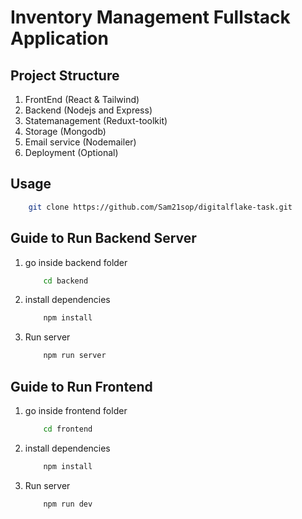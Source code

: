 # Inventory Management Fullstack Application

## Project Structure
1. FrontEnd (React & Tailwind)
2. Backend (Nodejs and Express)
3. Statemanagement (Reduxt-toolkit)
4. Storage (Mongodb)
5. Email service (Nodemailer)
6. Deployment (Optional)

## Usage
```bash
    git clone https://github.com/Sam21sop/digitalflake-task.git
```

## Guide to Run Backend Server 
1. go inside backend folder
    ```bash
        cd backend
    ```
2. install dependencies
    ```bash
        npm install
    ```
3. Run server
    ```bash
        npm run server
    ```

## Guide to Run Frontend  
1. go inside frontend folder
    ```bash
        cd frontend
    ```
2. install dependencies
    ```bash
        npm install
    ```
3. Run server
    ```bash
        npm run dev
    ```
